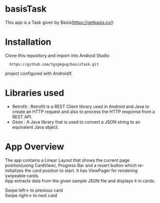 # basisTask
This app is a Task given by Basis(https://getbasis.co/)

# Installation
Clone this repository and import into Android Studio

```   https://github.com/tgsgkgvg/basisTask.git   ```

project configured with AndroidX

# Libraries used
* Retrofit : Retrofit is a REST Client library used in Android and Java to create an HTTP request and also to process the HTTP response from a REST API.
* Gson : A Java library  that is used to convert a JSON string to an equivalent Java object.

# App Overview
The app contains a Linear Layout that shows the current page position(using CardView), Progress Bar and a resert button which re-initializes the card position to start.
It has ViewPager for rendering swipeable cards.<br>App extracts data from the given sample JSON file and displays it in cards.  

Swipe left-> to previous card <br>
Swipe right-> to next card
